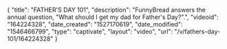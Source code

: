 {
    "title": "FATHER'S DAY 101",
    "description": "FunnyBread answers the annual question, \"What should I get my dad for Father's Day?\".",
    "videoid": "164224328",
    "date_created": "1527170619",
    "date_modified": "1546466799",
    "type": "captivate",
    "layout": "video",
    "url": "\/v\/fathers-day-101\/164224328"
}